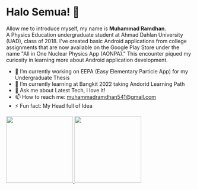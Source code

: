 # Halo Semua! 👋
Allow me to introduce myself, my name is **Muhammad Ramdhan**.\
A Physics Education undergraduate student at Ahmad
Dahlan University (UAD), class of 2018. I've created basic Android applications
from college assignments that are now available on the Google Play Store under
the name "All in One Nuclear Physics App (AONPA)." This encounter piqued my
curiosity in learning more about Android application development.

- 🔭 I’m currently working on EEPA (Easy Elementary Particle App) for my Undergraduate Thesis
- 🌱 I’m currently learning at Bangkit 2022 taking Andorid Learning Path
- 💬 Ask me about Latest Tech, i love it! 
- 📫 How to reach me: muhammadramdhan541@gmail.com
- ⚡ Fun fact: My Head full of Idea

<p align="left">
<a href="https://github.com/Dhanfinix">
  <img height="180em" src="https://github-readme-stats-eight-theta.vercel.app/api?username=Dhanfinix&show_icons=true&theme=algolia&include_all_commits=true&count_private=true"/>
  <img height="180em" src="https://github-readme-stats-eight-theta.vercel.app/api/top-langs/?username=Dhanfinix&layout=compact&langs_count=8&theme=algolia"/>
</a>
</p>
